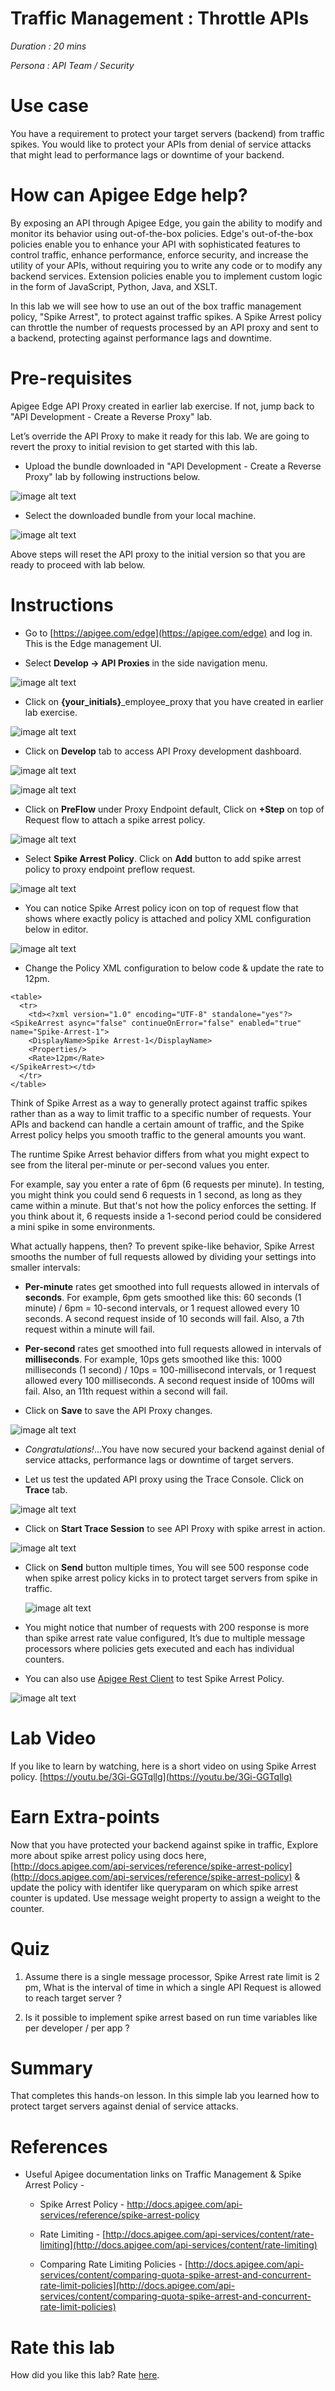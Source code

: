 # Traffic Management : Throttle APIs 

*Duration : 20 mins*

*Persona : API Team / Security*

# Use case

You have a requirement to protect your target servers (backend) from traffic spikes. You would like to protect your APIs from denial of service attacks that might lead to performance lags or downtime of your backend.

# How can Apigee Edge help?

By exposing an API through Apigee Edge, you gain the ability to modify and monitor its behavior using out-of-the-box policies. Edge's out-of-the-box policies enable you to enhance your API with sophisticated features to control traffic, enhance performance, enforce security, and increase the utility of your APIs, without requiring you to write any code or to modify any backend services. Extension policies enable you to implement custom logic in the form of JavaScript, Python, Java, and XSLT.

In this lab we will see how to use an out of the box traffic management policy, "Spike Arrest", to protect against traffic spikes. A Spike Arrest policy can throttle the number of requests processed by an API proxy and sent to a backend, protecting against performance lags and downtime.

# Pre-requisites

Apigee Edge API Proxy created in earlier lab exercise. If not, jump back to "API Development - Create a Reverse Proxy" lab.

Let’s override the API Proxy to make it ready for this lab. We are going to revert the proxy to initial revision to get started with this lab.

* Upload the bundle downloaded in "API Development - Create a Reverse Proxy" lab by following instructions below.

![image alt text](./media/image_0.png)

* Select the downloaded bundle from your local machine.

![image alt text](./media/image_1.png)

Above steps will reset the API proxy to the initial version so that you are ready to proceed with lab below.

# Instructions

* Go to [https://apigee.com/edge](https://apigee.com/edge) and log in. This is the Edge management UI. 

* Select **Develop → API Proxies** in the side navigation menu.

![image alt text](./media/image_2.jpg)

* Click on **{your_initials}**_employee_proxy that you have created in earlier lab exercise.


![image alt text](./media/image_3.png)


* Click on **Develop** tab to access API Proxy development dashboard.

![image alt text](./media/image_4.png)

![image alt text](./media/image_5.png)

* Click on **PreFlow** under Proxy Endpoint default, Click on **+Step** on top of Request flow to attach a spike arrest policy.

![image alt text](./media/image_6.png)

* Select **Spike Arrest Policy**. Click on **Add** button to add spike arrest policy to proxy endpoint preflow request.

![image alt text](./media/image_7.png)

* You can notice Spike Arrest policy icon on top of request flow that shows where exactly policy is attached and policy XML configuration below in editor.

![image alt text](./media/image_8.png)

* Change the Policy XML configuration to below code & update the rate to 12pm.
```
<table>
  <tr>
    <td><?xml version="1.0" encoding="UTF-8" standalone="yes"?>
<SpikeArrest async="false" continueOnError="false" enabled="true" name="Spike-Arrest-1">
    <DisplayName>Spike Arrest-1</DisplayName>
    <Properties/>
    <Rate>12pm</Rate>
</SpikeArrest></td>
  </tr>
</table>
```

Think of Spike Arrest as a way to generally protect against traffic spikes rather than as a way to limit traffic to a specific number of requests. Your APIs and backend can handle a certain amount of traffic, and the Spike Arrest policy helps you smooth traffic to the general amounts you want.

The runtime Spike Arrest behavior differs from what you might expect to see from the literal per-minute or per-second values you enter.

For example, say you enter a rate of 6pm (6 requests per minute). In testing, you might think you could send 6 requests in 1 second, as long as they came within a minute. But that's not how the policy enforces the setting. If you think about it, 6 requests inside a 1-second period could be considered a mini spike in some environments.

What actually happens, then? To prevent spike-like behavior, Spike Arrest smooths the number of full requests allowed by dividing your settings into smaller intervals:

* **Per-minute** rates get smoothed into full requests allowed in intervals of **seconds**. For example, 6pm gets smoothed like this: 60 seconds (1 minute) / 6pm = 10-second intervals, or 1 request allowed every 10 seconds. A second request inside of 10 seconds will fail. Also, a 7th request within a minute will fail.

* **Per-second** rates get smoothed into full requests allowed in intervals of **milliseconds**. For example, 10ps gets smoothed like this: 1000 milliseconds (1 second) / 10ps = 100-millisecond intervals, or 1 request allowed every 100 milliseconds. A second request inside of 100ms will fail. Also, an 11th request within a second will fail.

* Click on **Save** to save the API Proxy changes.

![image alt text](./media/image_9.png)

* *Congratulations!*...You have now secured your backend against denial of service attacks, performance lags or downtime of target servers.

* Let us test the updated API proxy using the Trace Console. Click on **Trace** tab.

![image alt text](./media/image_10.png)

* Click on **Start Trace Session** to see API Proxy with spike arrest in action.

![image alt text](./media/image_11.png)

* Click on **Send** button multiple times, You will see 500 response code when spike arrest policy kicks in to protect target servers from spike in traffic.

	![image alt text](./media/image_12.png)

* You might notice that number of requests with 200 response is more than spike arrest rate value configured, It’s due to multiple message processors where policies gets executed and each has individual counters.

* You can also use [Apigee Rest Client](https://apigee-rest-client.appspot.com/) to test Spike Arrest Policy.

![image alt text](./media/image_13.png)

# Lab Video

If you like to learn by watching, here is a short video on using Spike Arrest policy. [https://youtu.be/3Gi-GGTqllg](https://youtu.be/3Gi-GGTqllg)

# Earn Extra-points

Now that you have protected your backend against spike in traffic, Explore more about spike arrest policy using docs here, [http://docs.apigee.com/api-services/reference/spike-arrest-policy](http://docs.apigee.com/api-services/reference/spike-arrest-policy) & update the policy with identifer like queryparam on which spike arrest counter is updated. Use message weight property to assign a weight to the counter.

# Quiz

1. Assume there is a single message processor, Spike Arrest rate limit is 2 pm, What is the interval of time in which a single API Request is allowed to reach target server ?

2. Is it possible to implement spike arrest based on run time variables like per developer / per app ?

# Summary

That completes this hands-on lesson. In this simple lab you learned how to protect target servers against denial of service attacks.

# References

* Useful Apigee documentation links on Traffic Management & Spike Arrest Policy  - 

    * Spike Arrest Policy - http://docs.apigee.com/api-services/reference/spike-arrest-policy

    * Rate Limiting - [http://docs.apigee.com/api-services/content/rate-limiting](http://docs.apigee.com/api-services/content/rate-limiting)

    * Comparing Rate Limiting Policies - [http://docs.apigee.com/api-services/content/comparing-quota-spike-arrest-and-concurrent-rate-limit-policies](http://docs.apigee.com/api-services/content/comparing-quota-spike-arrest-and-concurrent-rate-limit-policies) 

# Rate this lab

How did you like this lab? Rate [here](https://goo.gl/forms/oivm4A6DqBKM9AEJ3).


